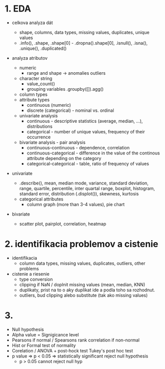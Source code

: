 # 1. EDA
- celkova analyza dát
    - shape, columns, data types, missing values, duplicates, unique values
    - .info(), .shape, .shape[0] - .dropna().shape[0], .isnull(), .isna(), .unique(), .duplicated()

- analyza atributov
    - numeric
        - range and shape -> anomalies outliers
    - character string
        - value_count()
        - grouping variables .groupby([]).agg()
    - column types
    - attribute types
        - continuous (numeric)
        - discrete (categorical) - nominal vs. ordinal
    - univariate analysis
        - continuous - descriptive statistics (average, median, ...), distributions
        - categorical - number of unique values, frequency of their occurrence
    - bivariate analysis - pair analysis
        - continuous-continuous - dependence, correlation
        - continuous-categorical - difference in the value of the continous attribute depending on the category
        - categorical-categorical - table, ratio of frequency of values
- univariate
    - .describe(), mean, median mode, variance, standard deviation, range, quartile, percentile, inter quartal range, boxplot, histogram, standard error, distribution (.displot()), skewness, kurtosis
    - categorical attributes
        - column graph (more than 3-4 values), pie chart
- bivariate
    - scatter plot, pairplot, correlation, heatmap

# 2. identifikacia problemov a cistenie
- identifikacia
    - column data types, missing values, duplicates, outliers, other problems
- cistenie a riesenie
    - type conversion
    - clipping if NaN / doplnit missing values (mean, median, KNN)
    - duplikaty, prist na to o aky duplikat ide a podla toho sa rozhodnut.
    - outliers, bud clipping alebo substitute (tak ako missing values)

# 3.
- Null hypothesis
- Alpha value = Signigicance level
- Pearsons if normal  / Spearsons rank correlation if non-normal
- Hist or Formal test of normality
- Corelation / ANOVA + post-hock test Tukey's post hoc test
- p value  => p < 0.05  => statistically significant reject null hypothesis
    - p > 0.05 cannot reject null hyp